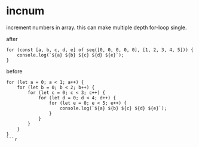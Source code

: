# incnum
increment numbers in array. this can make multiple depth for-loop single.

after
```
for (const [a, b, c, d, e] of seq([0, 0, 0, 0, 0], [1, 2, 3, 4, 5])) {
    console.log(`${a} ${b} ${c} ${d} ${e}`);
}
```

before
```
for (let a = 0; a < 1; a++) {
    for (let b = 0; b < 2; b++) {
        for (let c = 0; c < 3; c++) {
            for (let d = 0; d < 4; d++) {
                for (let e = 0; e < 5; e++) {
                    console.log(`${a} ${b} ${c} ${d} ${e}`);
                }
            }
        }
    }
}
```r
